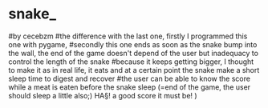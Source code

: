 # snake_
#by cecebzm
#the difference with the last one, firstly I programmed this one with pygame, 
#secondly this one ends as soon as the snake bump into the wall, the end of the game doesn't depend of the user but inadequacy to control the length of the snake 
#because it keeps getting bigger, I thought to make it as in real life, it eats and at a certain point the snake make a short sleep time to digest and recover
#the user can be able to know the score while a meat is eaten before the snake sleep (=end of the game, the user should sleep a little also;) HA§! a good score it must be! )
